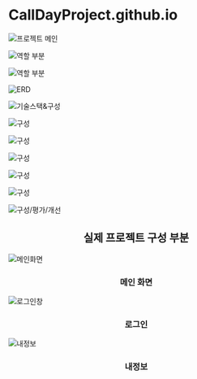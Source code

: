 # CallDayProject.github.io

![프로젝트 메인](/ppt/프로젝트%20메인.JPG "메인 화면")

![역할 부분](/ppt/역할.JPG "역할")

![역할 부분](/ppt/역할2.JPG "역할")

![ERD](/ppt/ERD.JPG "ERD")

![기술스택&구성](/ppt/기술스택%20및%20구성소개.JPG "기술스택&구성")

![구성](/ppt/구성%20소개%202.JPG "구성")

![구성](/ppt/구성%20소개%203.JPG "구성")

![구성](/ppt/구성%20소개%204.JPG "구성")

![구성](/ppt/구성%20소개%205.JPG "구성")

![구성](/ppt/구성%20소개%206.JPG "구성")

![구성/평가/개선](/ppt/구성%20소개%20끝%20평가%20및%20개선.JPG "구성/평가/개선")

<div align="center">

  <h2>실제 프로젝트 구성 부분</h2>

</div>

![메인화면](/capture/메인화면.JPG "메인화면")
<div align="center">

  <h3>메인 화면</h3>

</div>

![로그인창](/capture/로그인창.jpg "로그인창")
<div align="center">

  <h3>로그인</h3>

</div>

![내정보](/capture/내정보페이지.JPG "내정보")
<div align="center">

  <h3>내정보</h3>

</div>
